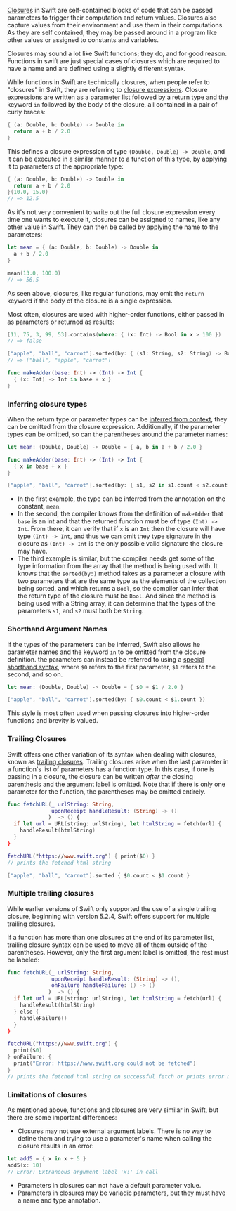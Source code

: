 [Closures][closures] in Swift are self-contained blocks of code that can be passed parameters to trigger their computation and return values. Closures also capture values from their environment and use them in their computations. As they are self contained, they may be passed around in a program like other values or assigned to constants and variables.

Closures may sound a lot like Swift functions; they do, and for good reason. Functions in swift are just special cases of closures which are required to have a name and are defined using a slightly different syntax.

While functions in Swift are technically closures, when people refer to "closures" in Swift, they are referring to [closure expressions][closure-expressions]. Closure expressions are written as a parameter list followed by a return type and the keyword `in` followed by the body of the closure, all contained in a pair of curly braces:

```swift
{ (a: Double, b: Double) -> Double in
  return a + b / 2.0
}
```

This defines a closure expression of type `(Double, Double) -> Double`, and it can be executed in a similar manner to a function of this type, by applying it to parameters of the appropriate type:

```swift
{ (a: Double, b: Double) -> Double in
  return a + b / 2.0
}(10.0, 15.0)
// => 12.5
```

As it's not very convenient to write out the full closure expression every time one wants to execute it, closures can be assigned to names, like any other value in Swift. They can then be called by applying the name to the parameters:

```swift
let mean = { (a: Double, b: Double) -> Double in
  a + b / 2.0
}

mean(13.0, 100.0)
// => 56.5
```

As seen above, closures, like regular functions, may omit the `return` keyword if the body of the closure is a single expression.

Most often, closures are used with higher-order functions, either passed in as parameters or returned as results:

```swift
[11, 75, 3, 99, 53].contains(where: { (x: Int) -> Bool in x > 100 })
// => false

["apple", "ball", "carrot"].sorted(by: { (s1: String, s2: String) -> Bool in s1.count < s2.count })
// => ["ball", "apple", "carrot"]

func makeAdder(base: Int) -> (Int) -> Int {
  { (x: Int) -> Int in base + x }
}
```

### Inferring closure types

When the return type or parameter types can be [inferred from context][inferring-closure-types], they can be omitted from the closure expression. Additionally, if the parameter types can be omitted, so can the parentheses around the parameter names:

```swift
let mean: (Double, Double) -> Double = { a, b in a + b / 2.0 }

func makeAdder(base: Int) -> (Int) -> Int {
  { x in base + x }
}

["apple", "ball", "carrot"].sorted(by: { s1, s2 in s1.count < s2.count })
```

- In the first example, the type can be inferred from the annotation on the constant, `mean`.
- In the second, the compiler knows from the definition of `makeAdder` that `base` is an int and that the returned function must be of type `(Int) -> Int`. From there, it can verify that if `x` is an `Int` then the closure will have type `(Int) -> Int`, and thus we can omit they type signature in the closure as `(Int) -> Int` is the only possible valid signature the closure may have.
- The third example is similar, but the compiler needs get some of the type information from the array that the method is being used with. It knows that the `sorted(by:)` method takes as a parameter a closure with two parameters that are the same type as the elements of the collection being sorted, and which returns a `Bool`, so the compiler can infer that the return type of the closure must be `Bool`. And since the method is being used with a String array, it can determine that the types of the parameters `s1`, and `s2` must both be `String`.

### Shorthand Argument Names

If the types of the parameters can be inferred, Swift also allows he parameter names and the keyword `in` to be omitted from the closure definition. the parameters can instead be referred to using a [special shorthand syntax][shorthand-argument-names], where `$0` refers to the first parameter, `$1` refers to the second, and so on.

```swift
let mean: (Double, Double) -> Double = { $0 + $1 / 2.0 }

["apple", "ball", "carrot"].sorted(by: { $0.count < $1.count })
```

This style is most often used when passing closures into higher-order functions and brevity is valued.

### Trailing Closures

Swift offers one other variation of its syntax when dealing with closures, known as [trailing closures][trailing-closures]. Trailing closures arise when the last parameter in a function's list of parameters has a function type. In this case, if one is passing in a closure, the closure can be written _after_ the closing parenthesis and the argument label is omitted. Note that if there is only one parameter for the function, the parentheses may be omitted entirely.

```swift
func fetchURL(_ urlString: String,
              uponReceipt handleResult: (String) -> ()
             )  -> () {
  if let url = URL(string: urlString), let htmlString = fetch(url) {
    handleResult(htmlString)
  }
}

fetchURL("https://www.swift.org") { print($0) }
// prints the fetched html string

["apple", "ball", "carrot"].sorted { $0.count < $1.count }
```

### Multiple trailing closures

While earlier versions of Swift only supported the use of a single trailing closure, beginning with version 5.2.4, Swift offers support for multiple trailing closures.

If a function has more than one closures at the end of its parameter list, trailing closure syntax can be used to move all of them outside of the parentheses. However, only the first argument label is omitted, the rest must be labeled:

```swift
func fetchURL(_ urlString: String,
              uponReceipt handleResult: (String) -> (),
              onFailure handleFailure: () -> ()
             )  -> () {
  if let url = URL(string: urlString), let htmlString = fetch(url) {
    handleResult(htmlString)
  } else {
    handleFailure()
  }
}

fetchURL("https://www.swift.org") {
  print($0)
} onFailure: {
  print("Error: https://www.swift.org could not be fetched")
}
// prints the fetched html string on successful fetch or prints error message on failure
```

### Limitations of closures

As mentioned above, functions and closures are very similar in Swift, but there are some important differences:

- Closures may not use external argument labels. There is no way to define them and trying to use a parameter's name when calling the closure results in an error:

```swift
let add5 = { x in x + 5 }
add5(x: 10)
// Error: Extraneous argument label 'x:' in call
```

- Parameters in closures can not have a default parameter value.
- Parameters in closures may be variadic parameters, but they must have a name and type annotation.

[closures]: https://docs.swift.org/swift-book/LanguageGuide/Closures.html#
[closure-expressions]: https://docs.swift.org/swift-book/LanguageGuide/Closures.html#ID95
[inferring-closure-types]: https://docs.swift.org/swift-book/LanguageGuide/Closures.html#ID98
[shorthand-argument-names]: https://docs.swift.org/swift-book/LanguageGuide/Closures.html#ID100
[trailing-closures]: https://docs.swift.org/swift-book/LanguageGuide/Closures.html#ID102
